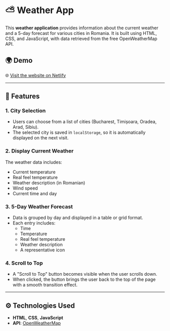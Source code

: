 # ⛅ Weather App

This **weather application** provides information about the current weather and a 5-day forecast for various cities in Romania. It is built using HTML, CSS, and JavaScript, with data retrieved from the free OpenWeatherMap API.

## 🌍 Demo

🌐 [Visit the website on Netlify](https://it-school-weather-238756823.netlify.app/)

---

## 🚀 Features

### 1. City Selection
- Users can choose from a list of cities (Bucharest, Timișoara, Oradea, Arad, Sibiu).
- The selected city is saved in `localStorage`, so it is automatically displayed on the next visit.

### 2. Display Current Weather
The weather data includes:
- Current temperature
- Real feel temperature
- Weather description (in Romanian)
- Wind speed
- Current time and day

### 3. 5-Day Weather Forecast
- Data is grouped by day and displayed in a table or grid format.
- Each entry includes:
  - Time
  - Temperature
  - Real feel temperature
  - Weather description
  - A representative icon

### 4. Scroll to Top
- A "Scroll to Top" button becomes visible when the user scrolls down.
- When clicked, the button brings the user back to the top of the page with a smooth transition effect.

---

## ⚙️ Technologies Used
- **HTML**, **CSS**, **JavaScript**
- **API**: [OpenWeatherMap](https://openweathermap.org/api)

